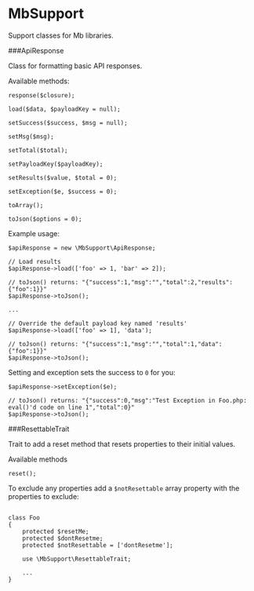 # MbSupport

Support classes for Mb libraries.

###ApiResponse

Class for formatting basic API responses.

Available methods:

```
response($closure);

load($data, $payloadKey = null);

setSuccess($success, $msg = null);

setMsg($msg);

setTotal($total);

setPayloadKey($payloadKey);

setResults($value, $total = 0);

setException($e, $success = 0);

toArray();

toJson($options = 0);
```

Example usage:

```
$apiResponse = new \MbSupport\ApiResponse;

// Load results
$apiResponse->load(['foo' => 1, 'bar' => 2]);

// toJson() returns: "{"success":1,"msg":"","total":2,"results":{"foo":1}}"
$apiResponse->toJson();

...

// Override the default payload key named 'results'
$apiResponse->load(['foo' => 1], 'data');

// toJson() returns: "{"success":1,"msg":"","total":1,"data":{"foo":1}}"
$apiResponse->toJson();

```

Setting and exception sets the success to <code>0</code> for you:

```
$apiResponse->setException($e);

// toJson() returns: "{"success":0,"msg":"Test Exception in Foo.php: eval()'d code on line 1","total":0}"
$apiResponse->toJson();
```

###ResettableTrait

Trait to add a reset method that resets properties to their initial values.

Available methods
```
reset();
```

To exclude any properties add a <code>$notResettable</code> array property with the properties to exclude:

```

class Foo
{
    protected $resetMe;
    protected $dontResetme;
    protected $notResettable = ['dontResetme'];

    use \MbSupport\ResettableTrait;

    ...
}
```

